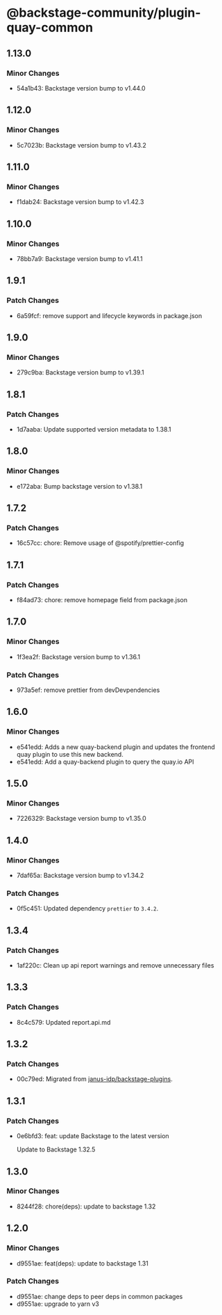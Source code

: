 # @backstage-community/plugin-quay-common

## 1.13.0

### Minor Changes

- 54a1b43: Backstage version bump to v1.44.0

## 1.12.0

### Minor Changes

- 5c7023b: Backstage version bump to v1.43.2

## 1.11.0

### Minor Changes

- f1dab24: Backstage version bump to v1.42.3

## 1.10.0

### Minor Changes

- 78bb7a9: Backstage version bump to v1.41.1

## 1.9.1

### Patch Changes

- 6a59fcf: remove support and lifecycle keywords in package.json

## 1.9.0

### Minor Changes

- 279c9ba: Backstage version bump to v1.39.1

## 1.8.1

### Patch Changes

- 1d7aaba: Update supported version metadata to 1.38.1

## 1.8.0

### Minor Changes

- e172aba: Bump backstage version to v1.38.1

## 1.7.2

### Patch Changes

- 16c57cc: chore: Remove usage of @spotify/prettier-config

## 1.7.1

### Patch Changes

- f84ad73: chore: remove homepage field from package.json

## 1.7.0

### Minor Changes

- 1f3ea2f: Backstage version bump to v1.36.1

### Patch Changes

- 973a5ef: remove prettier from devDevpendencies

## 1.6.0

### Minor Changes

- e541edd: Adds a new quay-backend plugin and updates the frontend quay plugin to use this new backend.
- e541edd: Add a quay-backend plugin to query the quay.io API

## 1.5.0

### Minor Changes

- 7226329: Backstage version bump to v1.35.0

## 1.4.0

### Minor Changes

- 7daf65a: Backstage version bump to v1.34.2

### Patch Changes

- 0f5c451: Updated dependency `prettier` to `3.4.2`.

## 1.3.4

### Patch Changes

- 1af220c: Clean up api report warnings and remove unnecessary files

## 1.3.3

### Patch Changes

- 8c4c579: Updated report.api.md

## 1.3.2

### Patch Changes

- 00c79ed: Migrated from [janus-idp/backstage-plugins](https://github.com/janus-idp/backstage-plugins).

## 1.3.1

### Patch Changes

- 0e6bfd3: feat: update Backstage to the latest version

  Update to Backstage 1.32.5

## 1.3.0

### Minor Changes

- 8244f28: chore(deps): update to backstage 1.32

## 1.2.0

### Minor Changes

- d9551ae: feat(deps): update to backstage 1.31

### Patch Changes

- d9551ae: change deps to peer deps in common packages
- d9551ae: upgrade to yarn v3
